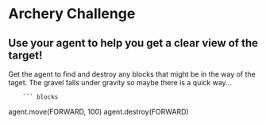# Archery Challenge

## Use your agent to help you get a clear view of the target!

Get the agent to find and destroy any blocks that might be in the way of the taget. The gravel falls under gravity so maybe there is a quick way...

        ``` blocks
agent.move(FORWARD, 100)
agent.destroy(FORWARD)



```
